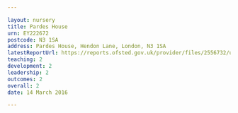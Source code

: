```yaml
---

layout: nursery
title: Pardes House
urn: EY222672
postcode: N3 1SA
address: Pardes House, Hendon Lane, London, N3 1SA
latestReportUrl: https://reports.ofsted.gov.uk/provider/files/2556732/urn/EY222672.pdf
teaching: 2
development: 2
leadership: 2
outcomes: 2
overall: 2
date: 14 March 2016

---
```

